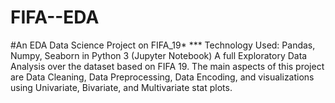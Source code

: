 # FIFA--EDA
#An EDA Data Science Project on FIFA_19* ***
Technology Used: Pandas, Numpy, Seaborn in Python 3 (Jupyter Notebook)
A full Exploratory Data Analysis over the dataset based on FIFA 19.
The main aspects of this project are Data Cleaning, Data Preprocessing, Data Encoding, and visualizations using Univariate, Bivariate, and Multivariate stat plots.
